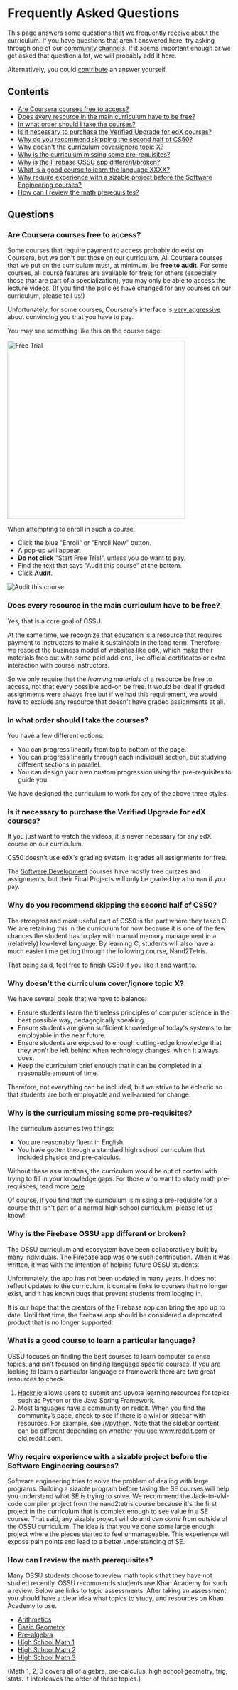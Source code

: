 # Frequently Asked Questions

This page answers some questions that we frequently receive about the curriculum.
If you have questions that aren't answered here, try asking through one of our [community channels](README.md#community).
If it seems important enough or we get asked that question a lot, we will probably add it here.

Alternatively, you could [contribute](#CONTRIBUTING.md) an answer yourself.

## Contents

- [Are Coursera courses free to access?](#are-coursera-courses-free-to-access)
- [Does every resource in the main curriculum have to be free?](#does-every-resource-in-the-main-curriculum-have-to-be-free)
- [In what order should I take the courses?](#in-what-order-should-i-take-the-courses)
- [Is it necessary to purchase the Verified Upgrade for edX courses?](#is-it-necessary-to-purchase-the-verified-upgrade-for-edx-courses)
- [Why do you recommend skipping the second half of CS50?](#why-do-you-recommend-skipping-the-second-half-of-cs50)
- [Why doesn't the curriculum cover/ignore topic X?](#why-doesnt-the-curriculum-coverignore-topic-x)
- [Why is the curriculum missing some pre-requisites?](#why-is-the-curriculum-missing-some-pre-requisites)
- [Why is the Firebase OSSU app different/broken?](#why-is-the-firebase-ossu-app-different-or-broken)
- [What is a good course to learn the language XXXX?](#what-is-a-good-course-to-learn-a-particular-language)
- [Why require experience with a sizable project before the Software Engineering courses?](#why-require-experience-with-a-sizable-project-before-the-Software-Engineering-courses)
- [How can I review the math prerequisites?](#how-can-i-review-the-math-prerequisites)

## Questions

### Are Coursera courses free to access?

Some courses that require payment to access probably do exist on Coursera, but we don't put those on our curriculum.
All Coursera courses that we put on the curriculum must, at minimum, be **free to audit**.
For some courses, all course features are available for free;
for others (especially those that are part of a specialization), you may only be able to access the lecture videos.
(If you find the policies have changed for any courses on our curriculum, please tell us!)

Unfortunately, for some courses, Coursera's interface is [very aggressive](https://darkpatterns.org/) about convincing you that you have to pay.

You may see something like this on the course page:

<img src="http://i.imgur.com/MxOcYZv.png" alt="Free Trial" style="width: 400px;"/>

When attempting to enroll in such a course:
- Click the blue "Enroll" or "Enroll Now" button.
- A pop-up will appear.
- **Do not click** "Start Free Trial", unless you do want to pay.
- Find the text that says "Audit this course" at the bottom.
- Click **Audit**.

![Audit this course](https://user-images.githubusercontent.com/3349406/27321369-95ca12e6-55cc-11e7-9b5c-f8fedd8fd643.png)

### Does every resource in the main curriculum have to be free?

Yes, that is a core goal of OSSU.

At the same time, we recognize that education is a resource that requires payment to instructors to make it sustainable in the long term.
Therefore, we respect the business model of websites like edX, which make their materials free but with some paid add-ons, like official certificates or extra interaction with course instructors.

So we only require that the *learning materials* of a resource be free to access, not that every possible add-on be free.
It would be ideal if graded assignments were always free but if we had this requirement, we would have to exclude any resource that doesn't have graded assignments at all.

### In what order should I take the courses?

You have a few different options:
- You can progress linearly from top to bottom of the page.
- You can progress linearly through each individual section, but studying different sections in parallel.
- You can design your own custom progression using the pre-requisites to guide you.

We have designed the curriculum to work for any of the above three styles.

### Is it necessary to purchase the Verified Upgrade for edX courses?

If you just want to watch the videos, it is never necessary for any edX course on our curriculum.

CS50 doesn't use edX's grading system; it grades all assignments for free.

The [Software Development](https://www.edx.org/micromasters/software-development) courses have mostly free quizzes and assignments, but their Final Projects will only be graded by a human if you pay.

### Why do you recommend skipping the second half of CS50?

The strongest and most useful part of CS50 is the part where they teach C.
We are retaining this in the curriculum for now because it is one of the few chances the student has to play with manual memory management in a (relatively) low-level language.
By learning C, students will also have a much easier time getting through the following course, Nand2Tetris.

That being said, feel free to finish CS50 if you like it and want to.

### Why doesn't the curriculum cover/ignore topic X?

We have several goals that we have to balance:
- Ensure students learn the timeless principles of computer science in the best possible way, pedagogically speaking.
- Ensure students are given sufficient knowledge of today's systems to be employable in the near future.
- Ensure students are exposed to enough cutting-edge knowledge that they won't be left behind when technology changes, which it always does.
- Keep the curriculum brief enough that it can be completed in a reasonable amount of time.

Therefore, not everything can be included, but we strive to be eclectic so that students are both employable and well-armed for change.

### Why is the curriculum missing some pre-requisites?

The curriculum assumes two things:
- You are reasonably fluent in English.
- You have gotten through a standard high school curriculum that included physics and pre-calculus.

Without these assumptions, the curriculum would be out of control with trying to fill in your knowledge gaps.
For those who want to study math pre-requisites, read more [here](#how-can-i-review-the-math-prerequisites)

Of course, if you find that the curriculum is missing a pre-requisite for a course that isn't part of a normal high school curriculum, please let us know!

### Why is the Firebase OSSU app different or broken?

The OSSU curriculum and ecosystem have been collaboratively built by many individuals. The Firebase app was one such contribution. When it was written, it was with the intention of helping future OSSU students.

Unfortunately, the app has not been updated in many years. It does not reflect updates to the curriculum, it contains links to courses that no longer exist, and it has known bugs that prevent students from logging in.

It is our hope that the creators of the Firebase app can bring the app up to date. Until that time, the firebase app should be considered a deprecated product that is no longer supported.

### What is a good course to learn a particular language?
OSSU focuses on finding the best courses to learn computer science topics, and isn’t focused on finding language specific courses. If you are looking to learn a particular language or framework there are two great resources to check.
1. [Hackr.io](https://hackr.io/) allows users to submit and upvote learning resources for topics such as Python or the Java Spring Framework.
2. Most languages have a community on reddit. When you find the community’s page, check to see if there is a wiki or sidebar with resources. For example, see [/r/python](https://old.reddit.com/r/Python). Note that the sidebar content can be different depending on whether you use www.reddit.com or old.reddit.com.

### Why require experience with a sizable project before the Software Engineering courses?
Software engineering tries to solve the problem of dealing with large programs. Building a sizable program before taking the SE courses will help you understand what SE is trying to solve. We recommend the Jack-to-VM-code compiler project from the nand2tetris course because it's the first project in the curriculum that is complex enough to see value in a SE course. That said, any sizable project will do and can come from outside of the OSSU curriculum. The idea is that you've done some large enough project where the pieces started to feel unmanageable. This experience will expose pain points and lead to a better understanding of SE.

### How can I review the math prerequisites?
Many OSSU students choose to review math topics that they have not studied recently.
OSSU recommends students use Khan Academy for such a review.
Below are links to topic assessments.
After taking an assessment, you should have a clear idea what topics to study, and resources on Khan Academy to use.

- [Arithmetics](https://www.khanacademy.org/math/arithmetic#arithmetic-subject-challenge)
- [Basic Geometry](https://www.khanacademy.org/math/basic-geo#basic-geo-subject-challenge)
- [Pre-algebra](https://www.khanacademy.org/math/pre-algebra#pre-algebra-subject-challenge)
- [High School Math 1](https://www.khanacademy.org/math/math1#math1-subject-challenge)
- [High School Math 2](https://www.khanacademy.org/math/math2#math2-subject-challenge)
- [High School Math 3](https://www.khanacademy.org/math/math3#math3-subject-challenge)

(Math 1, 2, 3 covers all of algebra, pre-calculus, high school geometry, trig, stats. It interleaves the order of these topics.)
